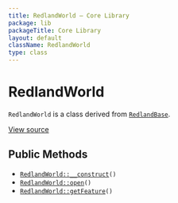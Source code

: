 ```yaml
---
title: RedlandWorld — Core Library
package: lib
packageTitle: Core Library
layout: default
className: RedlandWorld
type: class
---
```


# RedlandWorld

<code>RedlandWorld</code> is a class derived from <code><a href="RedlandBase">RedlandBase</a></code>.

<a href="https://github.com/eregansu/lib/blob/master/rdf/redland.php">View source</a>

## Public Methods

* <code><a href="RedlandWorld%3A%3A__construct">RedlandWorld::__construct</a>()</code>
* <code><a href="RedlandWorld%3A%3Aopen">RedlandWorld::open</a>()</code>
* <code><a href="RedlandWorld%3A%3AgetFeature">RedlandWorld::getFeature</a>()</code>

